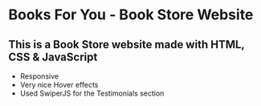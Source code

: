 # Books For You - Book Store Website

## This is a Book Store website made with HTML, CSS & JavaScript

- Responsive
- Very nice Hover effects
- Used SwiperJS for the Testimonials section
